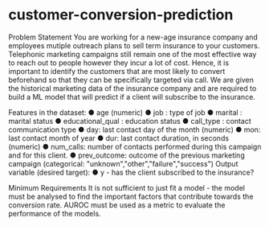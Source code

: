 # customer-conversion-prediction
Problem Statement
You are working for a new-age insurance company and employees mutiple outreach plans to sell term insurance to your customers. Telephonic marketing campaigns still remain one of the most effective way to reach out to people however they incur a lot of cost. Hence, it is important to identify the customers that are most likely to convert beforehand so that they can be specifically targeted via call. We are given the historical marketing data of the insurance company and are required to build a ML model that will predict if a client will subscribe to the insurance.

Features in the dataset:
● age (numeric)
● job : type of job
● marital : marital status
● educational_qual : education status
● call_type : contact communication type
● day: last contact day of the month (numeric)
● mon: last contact month of year
● dur: last contact duration, in seconds (numeric)
● num_calls: number of contacts performed during this campaign and for this client.
● prev_outcome: outcome of the previous marketing campaign (categorical: "unknown","other","failure","success")
Output variable (desired target):
● y - has the client subscribed to the insurance?

Minimum Requirements
It is not sufficient to just fit a model - the model must be analysed to find the important factors that contribute towards the conversion rate. AUROC must be used as a metric to evaluate the performance of the models.
